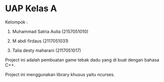 # UAP Kelas A

Kelompok :

1. Muhammad Satria Aulia
(2157051010)

2. M abdi firdaus
(2117051031)

3. Talia desty maharani
(2117051017)

Project ini adalah pembuatan game tebak dadu yang di buat dengan bahasa C++.

Project ini menggunakan library khusus yaitu ncurses.
